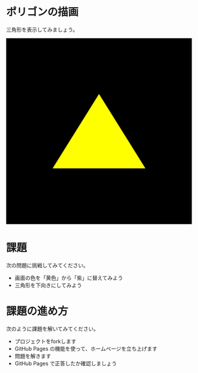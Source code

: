 # ポリゴンの描画
三角形を表示してみましょう。

![結果画像](result.png)

# 課題
次の問題に挑戦してみてください。

- 画面の色を「黄色」から「紫」に替えてみよう
- 三角形を下向きにしてみよう

# 課題の進め方
次のように課題を解いてみてください。

- プロジェクトをforkします
- GitHub Pages の機能を使って、ホームページを立ち上げます
- 問題を解きます
- GitHub Pages で正答したか確認しましょう
